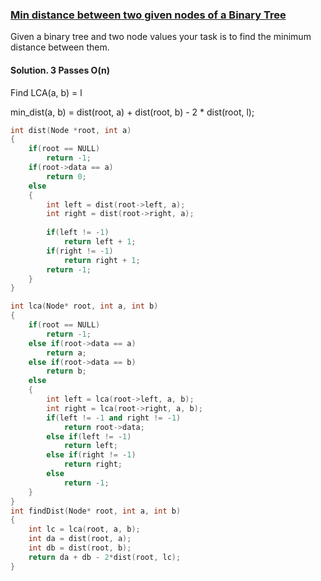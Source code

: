 ### [Min distance between two given nodes of a Binary Tree](https://practice.geeksforgeeks.org/problems/min-distance-between-two-given-nodes-of-a-binary-tree/1)

Given a binary tree and two node values your task is to find the minimum distance between them.

#### Solution. 3 Passes O(n)

Find LCA(a, b) = l

min_dist(a, b) = dist(root, a) + dist(root, b) - 2 * dist(root, l);

```cpp
int dist(Node *root, int a)
{
    if(root == NULL)
        return -1;
    if(root->data == a)
        return 0;
    else
    {
        int left = dist(root->left, a);
        int right = dist(root->right, a);
        
        if(left != -1)
            return left + 1;
        if(right != -1)
            return right + 1;
        return -1;
    }
}

int lca(Node* root, int a, int b)
{
    if(root == NULL)
        return -1;
    else if(root->data == a)
        return a;
    else if(root->data == b)
        return b;
    else
    {
        int left = lca(root->left, a, b);
        int right = lca(root->right, a, b);
        if(left != -1 and right != -1)
            return root->data;
        else if(left != -1)
            return left;
        else if(right != -1)
            return right;
        else 
            return -1;
    }
}
int findDist(Node* root, int a, int b)
{
    int lc = lca(root, a, b);
    int da = dist(root, a);
    int db = dist(root, b);
    return da + db - 2*dist(root, lc);
}
```